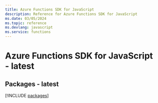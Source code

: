```yaml
---
title: Azure Functions SDK for JavaScript
description: Reference for Azure Functions SDK for JavaScript
ms.date: 03/05/2024
ms.topic: reference
ms.devlang: javascript
ms.service: functions
---
```

# Azure Functions SDK for JavaScript - latest
## Packages - latest
[!INCLUDE [packages](functions-index.md)]
